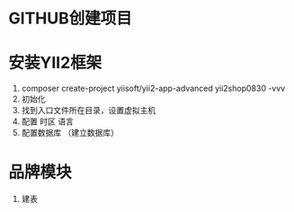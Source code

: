 # GITHUB创建项目

# 安装YII2框架
1. composer create-project yiisoft/yii2-app-advanced yii2shop0830 -vvv
2. 初始化
3. 找到入口文件所在目录，设置虚拟主机
4. 配置 时区 语言
5. 配置数据库 （建立数据库）

# 品牌模块

1. 建表
